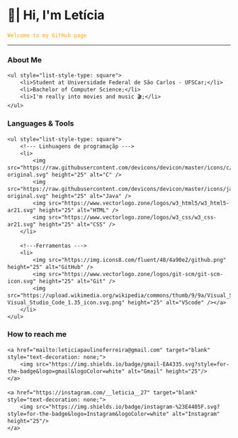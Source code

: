 <!-- Apresentação da página -->
<div>
    <h1>🚀| Hi, I'm Letícia</h1>
    <code style="color: orange;">Welcome to my GitHub page</code>
    <hr>
</div>
   
<!--- Sobre mim / curiosidades --->
<div>
    <h3>About Me</h3>

    <ul style="list-style-type: square">
        <li>Student at Universidade Federal de São Carlos - UFSCar;</li>
        <li>Bachelor of Computer Science;</li>
        <li>I'm really into movies and music 🎬;</li>
    </ul>
</div>
   
<!--- Linhuagens de programaçãp e modelagem & Ferramentas --->
<div>
    <h3>Languages & Tools</h3>

    <ul style="list-style-type: square">
        <!--- Linhuagens de programaçãp --->
        <li>
            <img src="https://raw.githubusercontent.com/devicons/devicon/master/icons/c/c-original.svg" height="25" alt="C" />
            <img src="https://raw.githubusercontent.com/devicons/devicon/master/icons/java/java-original.svg" height="25" alt="Java" />
            <img src="https://www.vectorlogo.zone/logos/w3_html5/w3_html5-ar21.svg" height="25" alt="HTML" />
            <img src="https://www.vectorlogo.zone/logos/w3_css/w3_css-ar21.svg" height="25" alt="CSS" />
        </li>

        <!---Ferramentas --->
        <li>
            <img src="https://img.icons8.com/fluent/48/4a90e2/github.png" height="25" alt="GitHub" />
            <img src="https://www.vectorlogo.zone/logos/git-scm/git-scm-icon.svg" height="25" alt="Git" />
            <img src="https://upload.wikimedia.org/wikipedia/commons/thumb/9/9a/Visual_Studio_Code_1.35_icon.svg/1024px-Visual_Studio_Code_1.35_icon.svg.png" height="25" alt="VScode" /></a>
        </li>
    </ul>
</div>
   
<!--- Formas de contato --->
<div>
    <h3>How to reach me</h3>

    <a href="mailto:leticiapaulinoferreira@gmail.com" target="blank" style="text-decoration: none;">
        <img src="https://img.shields.io/badge/gmail-EA4335.svg?style=for-the-badge&logo=gmail&logoColor=white" alt="Gmail" height="25"/>
    </a>

    <a href="https://instagram.com/__leticia__27" target="blank" style="text-decoration: none;">
        <img src="https://img.shields.io/badge/instagram-%23E4405F.svg?style=for-the-badge&logo=Instagram&logoColor=white" alt="Instagram" height="25"/>
    </a> 
</div>






<!-- Parte que ja veio pronta / feita pelo próprio GitHub -->
   
   <!--- Original
   - 👋 Hi, I’m @Leticia-4lm31d4
   - 👀 I’m interested in ...
   - 🌱 I’m currently learning ...
   - 💞️ I’m looking to collaborate on ...
   - 📫 How to reach me ...
   --->
   
   <!---
   Leticia-4lm31d4/Leticia-4lm31d4 is a ✨ special ✨ repository because its `README.md` (this file) appears on your GitHub profile.
   You can click the Preview link to take a look at your changes.
   --->
